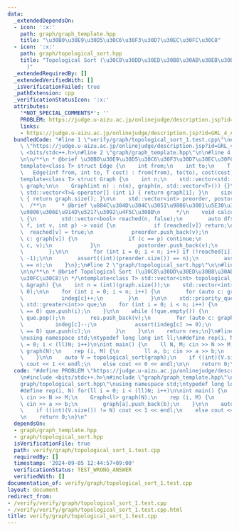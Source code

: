 ```yaml
---
data:
  _extendedDependsOn:
  - icon: ':x:'
    path: graph/graph_template.hpp
    title: "\u30B0\u30E9\u30D5\u30C6\u30F3\u30D7\u30EC\u30FC\u30C8"
  - icon: ':x:'
    path: graph/topological_sort.hpp
    title: "Topological Sort (\u30C8\u30DD\u30ED\u30B8\u30AB\u30EB\u30BD\u30FC\u30C8\
      )"
  _extendedRequiredBy: []
  _extendedVerifiedWith: []
  _isVerificationFailed: true
  _pathExtension: cpp
  _verificationStatusIcon: ':x:'
  attributes:
    '*NOT_SPECIAL_COMMENTS*': ''
    PROBLEM: https://judge.u-aizu.ac.jp/onlinejudge/description.jsp?id=GRL_4_A
    links:
    - https://judge.u-aizu.ac.jp/onlinejudge/description.jsp?id=GRL_4_A
  bundledCode: "#line 1 \"verify/graph/topological_sort_1.test.cpp\"\n#define PROBLEM\
    \ \"https://judge.u-aizu.ac.jp/onlinejudge/description.jsp?id=GRL_4_A\"\n#include\
    \ <bits/stdc++.h>\n#line 2 \"graph/graph_template.hpp\"\n\n#line 4 \"graph/graph_template.hpp\"\
    \n\n/**\n * @brief \u30B0\u30E9\u30D5\u30C6\u30F3\u30D7\u30EC\u30FC\u30C8\n */\n\
    template<class T> struct Edge {\n    int from;\n    int to;\n    T cost;\n\n \
    \   Edge(inf from, int to, T cost) : from(from), to(to), cost(cost) {}\n};\n\n\
    template<class T> struct Graph {\n    int n;\n    std::vector<std::vector<T>>\
    \ graph;\n\n    Graph(int n) : n(n), graph(n, std::vector<T>()) {}\n    inline\
    \ std::vector<T>& operator[] (int i) { return graph[i]; }\n    size_t size() const\
    \ { return graph.size(); }\n\n    std::vector<int> preorder, postorder;\n\n  \
    \  /**\n     * @brief \u884C\u304D\u304C\u3051\u9806\u3001\u5E30\u308A\u304C\u3051\
    \u9806\u306E\u914D\u5217\u3092\u4F5C\u308B\n     */\n    void calculateOrder()\
    \ {\n        std::vector<bool> reached(n, false);\n        auto dfs = [&](auto\
    \ f, int v, int p) -> void {\n            if (reached[v]) return;\n          \
    \  reached[v] = true;\n            preorder.push_back(v);\n            for (auto\
    \ c: graph[v]) {\n                if (c == p) continue;\n                f(f,\
    \ c, v);\n            }\n            postorder.push_back(v);\n            return;\n\
    \        };\n\n        for (int i = 0; i < n; i++) if (!reached[i]) dfs(dfs, i,\
    \ -1);\n\n        assert((int)(preorder.size()) == n);\n        assert((int)(postorder.size())\
    \ == n);\n    }\n};\n#line 2 \"graph/topological_sort.hpp\"\n\n#line 6 \"graph/topological_sort.hpp\"\
    \n\n/**\n * @brief Topological Sort (\u30C8\u30DD\u30ED\u30B8\u30AB\u30EB\u30BD\
    \u30FC\u30C8)\n */\ntemplate<class T> std::vector<int> topological_sort(Graph<T>\
    \ &graph) {\n    int n = (int)(graph.size());\n    std::vector<int> res, indeg(n,\
    \ 0);\n\n    for (int i = 0; i < n; i++) {\n        for (auto c: graph[i]) {\n\
    \            indeg[c]++;\n        }\n    }\n\n    std::priority_queue<int, std::vector<int>,\
    \ std::greater<int>> que;\n    for (int i = 0; i < n; i++) {\n        if (indeg[i]\
    \ == 0) que.push(i);\n    }\n\n    while (!que.empty()) {\n        auto v = que.top();\
    \ que.pop();\n        res.push_back(v);\n        for (auto c: graph[v]) {\n  \
    \          indeg[c]--;\n            assert(indeg[c] >= 0);\n            if (indeg[c]\
    \ == 0) que.push(c);\n        }\n    }\n\n    return res;\n}\n#line 5 \"verify/graph/topological_sort_1.test.cpp\"\
    \nusing namespace std;\ntypedef long long int ll;\n#define rep(i, N) for(ll i\
    \ = 0; i < (ll)N; i++)\n\nint main() {\n    ll N, M; cin >> N >> M;\n    Graph<ll>\
    \ graph(N);\n    rep (i, M) {\n        ll a, b; cin >> a >> b;\n        graph[a].push_back(b);\n\
    \    }\n\n    auto V = topological_sort(graph);\n    if ((int)(V.size()) != N)\
    \ cout << 1 << endl;\n    else cout << 0 << endl;\n\n    return 0;\n}\n"
  code: "#define PROBLEM \"https://judge.u-aizu.ac.jp/onlinejudge/description.jsp?id=GRL_4_A\"\
    \n#include <bits/stdc++.h>\n#include \"graph/graph_template.hpp\"\n#include \"\
    graph/topological_sort.hpp\"\nusing namespace std;\ntypedef long long int ll;\n\
    #define rep(i, N) for(ll i = 0; i < (ll)N; i++)\n\nint main() {\n    ll N, M;\
    \ cin >> N >> M;\n    Graph<ll> graph(N);\n    rep (i, M) {\n        ll a, b;\
    \ cin >> a >> b;\n        graph[a].push_back(b);\n    }\n\n    auto V = topological_sort(graph);\n\
    \    if ((int)(V.size()) != N) cout << 1 << endl;\n    else cout << 0 << endl;\n\
    \n    return 0;\n}\n"
  dependsOn:
  - graph/graph_template.hpp
  - graph/topological_sort.hpp
  isVerificationFile: true
  path: verify/graph/topological_sort_1.test.cpp
  requiredBy: []
  timestamp: '2024-09-05 12:44:57+09:00'
  verificationStatus: TEST_WRONG_ANSWER
  verifiedWith: []
documentation_of: verify/graph/topological_sort_1.test.cpp
layout: document
redirect_from:
- /verify/verify/graph/topological_sort_1.test.cpp
- /verify/verify/graph/topological_sort_1.test.cpp.html
title: verify/graph/topological_sort_1.test.cpp
---
```

